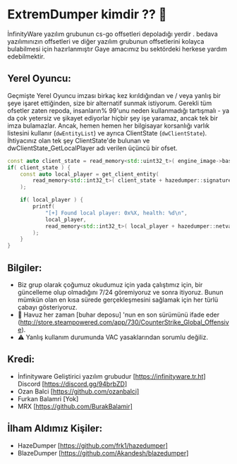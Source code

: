 # ExtremDumper kimdir ?? 🚀
İnfinityWare yazılım grubunun cs-go offsetleri depoladığı yerdir . bedava yazılımınızın offsetleri ve diğer yazılım grubunun offsetlerini kolayca bulabilmesi için hazırlanmıştır 
Gaye amacımız bu sektördeki herkese yardım edebilmektir.

## Yerel Oyuncu:

Geçmişte Yerel Oyuncu imzası birkaç kez kırıldığından ve / veya yanlış bir şeye işaret ettiğinden, size bir alternatif sunmak istiyorum.
Gerekli tüm ofsetler zaten repoda, insanların% 99'unu neden kullanmadığı tartışmalı - ya da çok yetersiz ve şikayet ediyorlar
hiçbir şey işe yaramaz, ancak tek bir imza bulamazlar. Ancak, hemen hemen her bilgisayar korsanlığı varlık listesini kullanır
(`dwEntityList`)
ve ayrıca ClientState (`dwClientState`). İhtiyacınız olan tek şey ClientState'de bulunan ve dwClientState_GetLocalPlayer adı verilen üçüncü bir ofset.

```C++
const auto client_state = read_memory<std::uint32_t>( engine_image->base + hazedumper::signatures::dwClientState );
if( client_state ) {
    const auto local_player = get_client_entity( 
        read_memory<std::int32_t>( client_state + hazedumper::signatures::dwClientState_GetLocalPlayer )
    );

    if( local_player ) {
        printf(
            "[+] Found local player: 0x%X, health: %d\n",
            local_player,
            read_memory<std::int32_t>( local_player + hazedumper::netvars::m_iHealth )
        );
    }
}
```

## Bilgiler:

- Biz grup olarak çoğumuz okudumuz için yada çalıştımız için, bir güncelleme olup olmadığını 7/24 göremiyoruz ve sonra itiyoruz. Bunun mümkün olan en kısa sürede gerçekleşmesini sağlamak için her türlü çabayı gösteriyoruz.
- 🔫 Havuz her zaman [buhar deposu] 'nun en son sürümünü ifade eder (http://store.steampowered.com/app/730/CounterStrike_Global_Offensive).
- ⚠️ Yanlış kullanım durumunda VAC yasaklarından sorumlu değiliz.


## Kredi:
- İnfinityware Geliştirici yazılım grubudur [https://infinityware.tr.ht] Discord [https://discord.gg/94brbZD]
- Ozan Balci [https://github.com/ozanbalci]
- Furkan Balamri [Yok]
- MRX [https://github.com/BurakBalamir]

## İlham Aldımız Kişiler:
- HazeDumper [https://github.com/frk1/hazedumper] 
- BlazeDumper [https://github.com/Akandesh/blazedumper]


